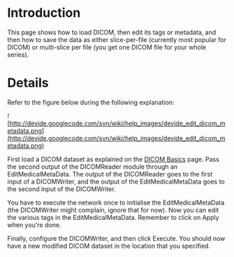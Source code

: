 # Introduction #

This page shows how to load DICOM, then edit its tags or metadata, and then how to save the data as either slice-per-file (currently most popular for DICOM) or multi-slice per file (you get one DICOM file for your whole series).

# Details #

Refer to the figure below during the following explanation:

![http://devide.googlecode.com/svn/wiki/help_images/devide_edit_dicom_metadata.png](http://devide.googlecode.com/svn/wiki/help_images/devide_edit_dicom_metadata.png)

First load a DICOM dataset as explained on the [DICOM Basics](HelpDICOMBasics.md) page. Pass the second output of the DICOMReader module through an EditMedicalMetaData. The output of the DICOMReader goes to the first input of a DICOMWriter, and the output of the EditMedicalMetaData goes to the second input of the DICOMWriter.

You have to execute the network once to initialise the EditMedicalMetaData (the DICOMWriter might complain, ignore that for now). Now you can edit the various tags in the EditMedicalMetaData. Remember to click on Apply when you're done.

Finally, configure the DICOMWriter, and then click Execute. You should now have a new modified DICOM dataset in the location that you specified.